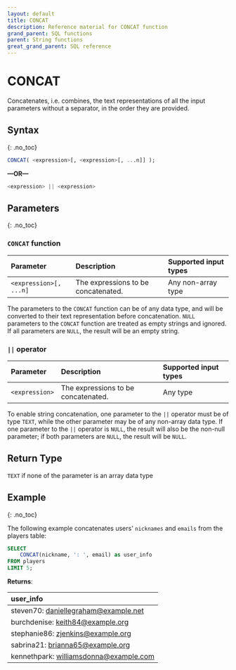 ```yaml
---
layout: default
title: CONCAT
description: Reference material for CONCAT function
grand_parent: SQL functions
parent: String functions
great_grand_parent: SQL reference
---
```


# CONCAT

Concatenates, i.e. combines, the text representations of all the input parameters without a separator, in the order they are provided.

## Syntax
{: .no_toc}

```sql
CONCAT( <expression>[, <expression>[, ...n]] );
```

**&mdash;OR&mdash;**

```sql
<expression> || <expression>
```

## Parameters 
{: .no_toc}

### `CONCAT` function

| Parameter | Description                         |Supported input types |
| :--------- | :----------------------------------- | :---------------------|
| `<expression>[, ...n]` | The expressions to be concatenated. | Any non-array type |

The parameters to the `CONCAT` function can be of any data type, and will be converted to their text representation before concatenation. `NULL` parameters to the `CONCAT` function are treated as empty strings and ignored. If all parameters are `NULL`, the result will be an empty string.

### `||` operator

| Parameter | Description                         |Supported input types |
| :--------- | :----------------------------------- | :---------------------|
| `<expression>` | The expressions to be concatenated. | Any type |

To enable string concatenation, one parameter to the `||` operator must be of type `TEXT`, while the other parameter may be of any non-array data type. If one parameter to the `||` operator is `NULL`, the result will also be the non-null parameter; if both parameters are `NULL`, the result will be `NULL`.

## Return Type
`TEXT` if none of the parameter is an array data type

## Example
{: .no_toc}

The following example concatenates users' `nicknames` and `emails` from the players table: 

```sql
SELECT
	CONCAT(nickname, ': ', email) as user_info
FROM players
LIMIT 5;
```

**Returns**:

| user_info                              |
| :--------------------------------------|
| steven70: daniellegraham@example.net   | 
| burchdenise: keith84@example.org       | 
| stephanie86: zjenkins@example.org      |
| sabrina21: brianna65@example.org       |
| kennethpark: williamsdonna@example.com |
